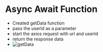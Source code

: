 # Async Await Function
- Created getData function
- pass the userId as a parameter
- start the axios request with url and userId 
- return the response data
- ![getData](https://github.com/sedanurakcil/React-Projects/assets/66331295/3eb5bff4-0ee3-4c9c-b436-c2cea047b554)
